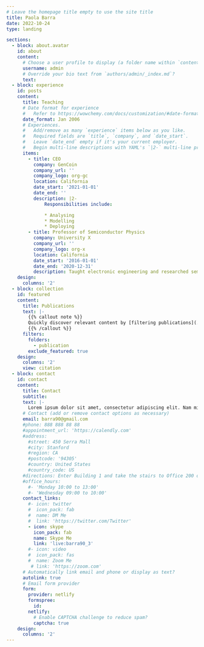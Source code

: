 ```yaml
---
# Leave the homepage title empty to use the site title
title: Paola Barra
date: 2022-10-24
type: landing

sections:
  - block: about.avatar
    id: about
    content:
      # Choose a user profile to display (a folder name within `content/authors/`)
      username: admin
      # Override your bio text from `authors/admin/_index.md`?
      text:
  - block: experience
    id: posts
    content:
      title: Teaching
      # Date format for experience
      #   Refer to https://wowchemy.com/docs/customization/#date-format
      date_format: Jan 2006
      # Experiences.
      #   Add/remove as many `experience` items below as you like.
      #   Required fields are `title`, `company`, and `date_start`.
      #   Leave `date_end` empty if it's your current employer.
      #   Begin multi-line descriptions with YAML's `|2-` multi-line prefix.
      items:
        - title: CEO
          company: GenCoin
          company_url: ''
          company_logo: org-gc
          location: California
          date_start: '2021-01-01'
          date_end: ''
          description: |2-
              Responsibilities include:

              * Analysing
              * Modelling
              * Deploying
        - title: Professor of Semiconductor Physics
          company: University X
          company_url: ''
          company_logo: org-x
          location: California
          date_start: '2016-01-01'
          date_end: '2020-12-31'
          description: Taught electronic engineering and researched semiconductor physics.
    design:
      columns: '2'
  - block: collection
    id: featured
    content:
      title: Publications
      text: |-
        {{% callout note %}}
        Quickly discover relevant content by [filtering publications](./publication/).
        {{% /callout %}}
      filters:
        folders:
          - publication
        exclude_featured: true
    design:
      columns: '2'
      view: citation
  - block: contact
    id: contact
    content:
      title: Contact
      subtitle:
      text: |-
        Lorem ipsum dolor sit amet, consectetur adipiscing elit. Nam mi diam, venenatis ut magna et, vehicula efficitur enim.
      # Contact (add or remove contact options as necessary)
      email: barra90@gmail.com
      #phone: 888 888 88 88
      #appointment_url: 'https://calendly.com'
      #address:
        #street: 450 Serra Mall
        #city: Stanford
        #region: CA
        #postcode: '94305'
        #country: United States
        #country_code: US
      #directions: Enter Building 1 and take the stairs to Office 200 on Floor 2
      #office_hours:
        #- 'Monday 10:00 to 13:00'
        #- 'Wednesday 09:00 to 10:00'
      contact_links:
        #- icon: twitter
        #  icon_pack: fab
        #  name: DM Me
        #  link: 'https://twitter.com/Twitter'
        - icon: skype
          icon_pack: fab
          name: Skype Me
          link: 'live:barra90_3'
        #- icon: video
        #  icon_pack: fas
        #  name: Zoom Me
         # link: 'https://zoom.com'
      # Automatically link email and phone or display as text?
      autolink: true
      # Email form provider
      form:
        provider: netlify
        formspree:
          id:
        netlify:
          # Enable CAPTCHA challenge to reduce spam?
          captcha: true
    design:
      columns: '2'
---
```

